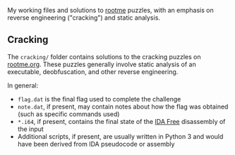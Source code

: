 My working files and solutions to [rootme](https://www.root-me.org/en) puzzles, with an emphasis on reverse engineering ("cracking") and static analysis.

## Cracking

The `cracking/` folder contains solutions to the cracking puzzles on [rootme.org](https://www.root-me.org/en). These puzzles generally involve static analysis of an executable, deobfuscation, and other reverse engineering.

In general:

- `flag.dat` is the final flag used to complete the challenge
- `note.dat`, if present, may contain notes about how the flag was obtained (such as specific commands used)
- `*.i64`, if present, contains the final state of the [IDA Free](https://hex-rays.com/ida-free/) disassembly of the input
- Additional scripts, if present, are usually written in Python 3 and would have been derived from IDA pseudocode or assembly
